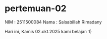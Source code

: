 # pertemuan-02
NIM : 2511500084
Nama : Salsabillah Rimadany

Hari ini, Kamis 02.okt.2025 kami belajar:
1)
